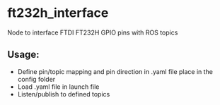 # ft232h_interface

Node to interface FTDI FT232H GPIO pins with ROS topics

## Usage:

- Define pin/topic mapping and pin direction in .yaml file place in the config folder
- Load .yaml file in launch file
- Listen/publish to defined topics
